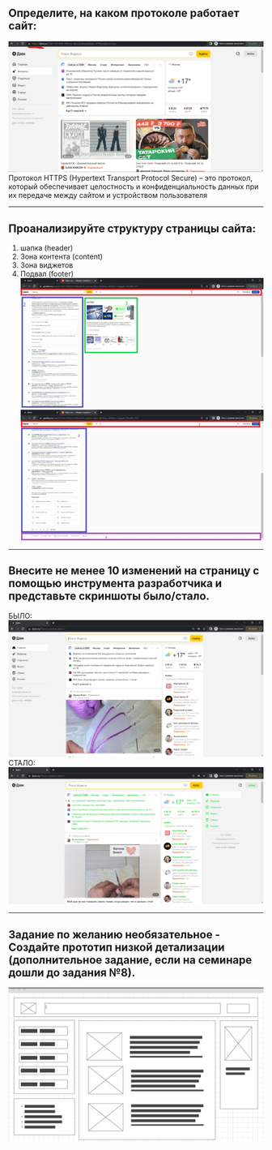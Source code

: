 
## Определите, на каком протоколе работает сайт:
![](protocol.jpg)
Протокол HTTPS (Hypertext Transport Protocol Secure) – это протокол, который обеспечивает целостность и конфиденциальность данных при их передаче между сайтом и устройством пользователя

---
## Проанализируйте структуру страницы сайта:
1. шапка (header)
2. Зона контента (content)
3. Зона виджетов
4. Подвал (footer)
![](Structure_1.jpg)
![](Structure_2.jpg)

---
## Внесите не менее 10 изменений на страницу с помощью инструмента разработчика и представьте скриншоты было/стало.
БЫЛО:
![](bylo.jpg)
СТАЛО:
![](stalo.jpg)

---
## Задание по желанию необязательное - Создайте прототип низкой детализации (дополнительное задание, если на семинаре дошли до задания №8).
![](prototip.jpg)

